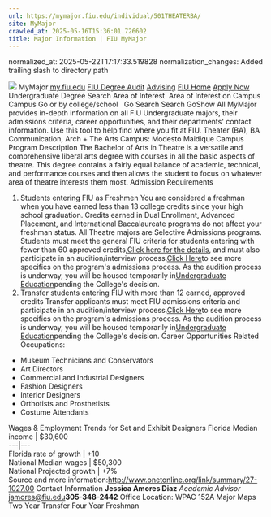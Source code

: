 ```yaml
---
url: https://mymajor.fiu.edu/individual/501THEATERBA/
site: MyMajor
crawled_at: 2025-05-16T15:36:01.726602
title: Major Information | FIU MyMajor
---
```

normalized_at: 2025-05-22T17:17:33.519828
normalization_changes: Added trailing slash to directory path

![](https://mymajor.fiu.edu/assets/logo-T4VPR2BI.png)
MyMajor
[my.fiu.edu](https://my.fiu.edu/)
[FIU Degree Audit](https://dasa.fiu.edu/all-departments/advising/panther-success-hub/panther-degree-audit/)
[Advising](https://advising.fiu.edu)
[FIU Home](https://www.fiu.edu/)
[Apply Now](https://admissions.fiu.edu/)
Undergraduate Degree Search
Area of Interest
​
Area of Interest
on
Campus
​
Campus
Go
or by college/school
​
​
Go
Search
Search
GoShow All
MyMajor provides in-depth information on all FIU Undergraduate majors, their admissions criteria, career opportunities, and their departments' contact information. Use this tool to help find where you fit at FIU.
Theater (BA),
BA
Communication, Arch + The Arts
Campus:
Modesto Maidique Campus
Program Description
The Bachelor of Arts in Theatre is a versatile and comprehensive liberal arts degree with courses in all the basic aspects of theatre. This degree contains a fairly equal balance of academic, technical, and performance courses and then allows the student to focus on whatever area of theatre interests them most.
Admission Requirements
1. Students entering FIU as Freshmen
You are considered a freshman when you have earned less than 13 college credits since your high school graduation. Credits earned in Dual Enrollment, Advanced Placement, and International Baccalaureate programs do not affect your freshman status.
All Theatre majors are Selective Admissions programs. Students must meet the general FIU criteria for students entering with fewer than 60 approved credits,[Click here for the details](http://admissions.fiu.edu/apply/freshman/), and must also participate in an audition/interview process.[Click Here](http://carta.fiu.edu/THEATRE/prospective-students/prospective-students-apply.aspx)to see more specifics on the program's admissions process.
As the audition process is underway, you will be housed temporarily in[Undergraduate Education](http://undergrad.fiu.edu/)pending the College's decision.
2. Transfer students entering FIU with more than 12 earned, approved credits
Transfer applicants must meet FIU admissions criteria and participate in an audition/interview process.[Click Here](http://carta.fiu.edu/THEATRE/prospective-students/prospective-students-apply.aspx)to see more specifics on the program's admissions process.
As the audition process is underway, you will be housed temporarily in[Undergraduate Education](http://undergrad.fiu.edu/)pending the College's decision.
Career Opportunities
Related Occupations:
  * Museum Technicians and Conservators
  * Art Directors
  * Commercial and Industrial Designers
  * Fashion Designers
  * Interior Designers
  * Orthotists and Prosthetists
  * Costume Attendants


Wages & Employment Trends for Set and Exhibit Designers
Florida Median income | $30,600  
---|---  
Florida rate of growth | +10  
National Median wages | $50,300  
National Projected growth | +7%  
Source and more information:<http://www.onetonline.org/link/summary/27-1027.00>
Contact Information
**Jessica Amores Diaz** _Academic Advisor_ jamores@fiu.edu**305-348-2442** Office Location: WPAC 152A
Major Maps
Two Year Transfer
Four Year Freshman
